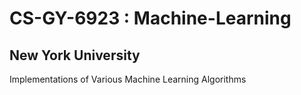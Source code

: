 # CS-GY-6923 : Machine-Learning
## New York University

Implementations of Various Machine Learning Algorithms


